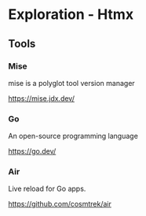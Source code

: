 # Exploration - Htmx

## Tools

### Mise

mise is a polyglot tool version manager

https://mise.jdx.dev/

### Go

An open-source programming language

https://go.dev/

### Air

Live reload for Go apps.

https://github.com/cosmtrek/air
